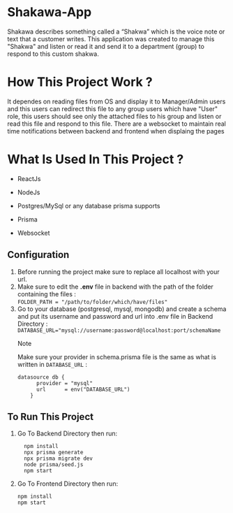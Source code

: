 # Shakawa-App
Shakawa describes something called a “Shakwa” which is the voice note or text that a customer writes.
This application was created to manage this "Shakwa" and listen or read it and send it to a department (group) to respond to this custom shakwa.
# How This Project Work ?
It dependes on reading files from OS and display it to Manager/Admin users and this users can redirect this file to any group users which have "User" role, this users should see only the attached files to his group and listen or read this file and respond to this file.
There are a websocket to maintain real time notifications between backend and frontend when displaing the pages
# What Is Used In This Project ? 
- ReactJs
* NodeJs
+ Postgres/MySql or any database prisma supports
* Prisma
- Websocket

## Configuration
1. Before running the project make sure to replace all localhost with your url.
2. Make sure to edit the **.env** file in backend with the path of the folder containing the files :\
      ` FOLDER_PATH = "/path/to/folder/which/have/files" `
3. Go to your database (postgresql, mysql, mongodb) and create a schema and put its username and password and url into .env file in Backend Directory :
     `DATABASE_URL="mysql://username:password@localhost:port/schemaName`
     > [!NOTE]
     > Make sure your provider in schema.prisma file is the same as what is written in `DATABASE_URL` :
      ```
      datasource db {
            provider = "mysql"
            url      = env("DATABASE_URL")
          }     
      ```
## To Run This Project
1. Go To Backend Directory then run:
    ```
      npm install
      npx prisma generate
      npx prisma migrate dev
      node prisma/seed.js
      npm start
    ```
2. Go To Frontend Directory then run:
    ```
    npm install
    npm start
    ```
